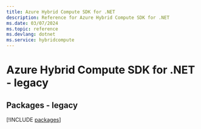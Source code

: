 ```yaml
---
title: Azure Hybrid Compute SDK for .NET
description: Reference for Azure Hybrid Compute SDK for .NET
ms.date: 03/07/2024
ms.topic: reference
ms.devlang: dotnet
ms.service: hybridcompute
---
```

# Azure Hybrid Compute SDK for .NET - legacy
## Packages - legacy
[!INCLUDE [packages](hybrid-compute-index.md)]